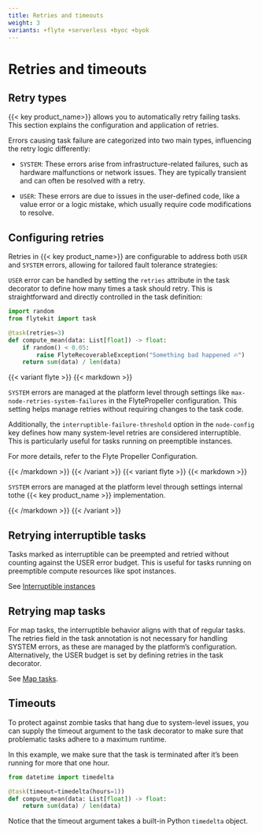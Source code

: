 ```yaml
---
title: Retries and timeouts
weight: 3
variants: +flyte +serverless +byoc +byok
---
```


# Retries and timeouts

## Retry types

{{< key product_name>}} allows you to automatically retry failing tasks. This section explains the configuration and application of retries.

Errors causing task failure are categorized into two main types, influencing the retry logic differently:

* `SYSTEM`: These errors arise from infrastructure-related failures, such as hardware malfunctions or network issues.
  They are typically transient and can often be resolved with a retry.

* `USER`: These errors are due to issues in the user-defined code, like a value error or a logic mistake, which usually require code modifications to resolve.

## Configuring retries

Retries in {{< key product_name>}} are configurable to address both `USER` and `SYSTEM` errors, allowing for tailored fault tolerance strategies:

`USER` error can be handled by setting the `retries` attribute in the task decorator to define how many times a task should retry.
This is straightforward and directly controlled in the task definition:

```python
import random
from flytekit import task

@task(retries=3)
def compute_mean(data: List[float]) -> float:
    if random() < 0.05:
        raise FlyteRecoverableException("Something bad happened 🔥")
    return sum(data) / len(data)
```

{{< variant flyte >}}
{{< markdown >}}

`SYSTEM` errors are managed at the platform level through settings like `max-node-retries-system-failures` in the FlytePropeller configuration.
This setting helps manage retries without requiring changes to the task code.

Additionally, the `interruptible-failure-threshold` option in the `node-config` key defines how many system-level retries are considered interruptible.
This is particularly useful for tasks running on preemptible instances.

For more details, refer to the Flyte Propeller Configuration.

{{< /markdown >}}
{{< /variant >}}
{{< variant flyte >}}
{{< markdown >}}

`SYSTEM` errors are managed at the platform level through settings internal tothe {{< key product_name >}} implementation.

{{< /markdown >}}
{{< /variant >}}

## Retrying interruptible tasks

Tasks marked as interruptible can be preempted and retried without counting against the USER error budget.
This is useful for tasks running on preemptible compute resources like spot instances.

See [Interruptible instances](./interruptible-instances)

## Retrying map tasks

For map tasks, the interruptible behavior aligns with that of regular tasks. The retries field in the task annotation is not necessary for handling SYSTEM errors, as these are managed by the platform’s configuration. Alternatively, the USER budget is set by defining retries in the task decorator.

See [Map tasks](../map-tasks).

## Timeouts

To protect against zombie tasks that hang due to system-level issues, you can supply the timeout argument to the task decorator to make sure that problematic tasks adhere to a maximum runtime.

In this example, we make sure that the task is terminated after it’s been running for more that one hour.

```python
from datetime import timedelta

@task(timeout=timedelta(hours=1))
def compute_mean(data: List[float]) -> float:
    return sum(data) / len(data)
```

Notice that the timeout argument takes a built-in Python `timedelta` object.
